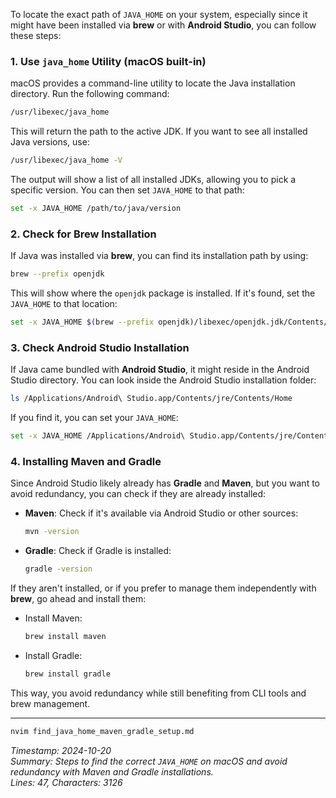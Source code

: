 To locate the exact path of `JAVA_HOME` on your system, especially since it might have been installed via **brew** or with **Android Studio**, you can follow these steps:

### 1. **Use `java_home` Utility (macOS built-in)**
   macOS provides a command-line utility to locate the Java installation directory. Run the following command:

   ```bash
   /usr/libexec/java_home
   ```

   This will return the path to the active JDK. If you want to see all installed Java versions, use:

   ```bash
   /usr/libexec/java_home -V
   ```

   The output will show a list of all installed JDKs, allowing you to pick a specific version. You can then set `JAVA_HOME` to that path:

   ```bash
   set -x JAVA_HOME /path/to/java/version
   ```

### 2. **Check for Brew Installation**
   If Java was installed via **brew**, you can find its installation path by using:

   ```bash
   brew --prefix openjdk
   ```

   This will show where the `openjdk` package is installed. If it's found, set the `JAVA_HOME` to that location:

   ```bash
   set -x JAVA_HOME $(brew --prefix openjdk)/libexec/openjdk.jdk/Contents/Home
   ```

### 3. **Check Android Studio Installation**
   If Java came bundled with **Android Studio**, it might reside in the Android Studio directory. You can look inside the Android Studio installation folder:

   ```bash
   ls /Applications/Android\ Studio.app/Contents/jre/Contents/Home
   ```

   If you find it, you can set your `JAVA_HOME`:

   ```bash
   set -x JAVA_HOME /Applications/Android\ Studio.app/Contents/jre/Contents/Home
   ```

### 4. **Installing Maven and Gradle**
   Since Android Studio likely already has **Gradle** and **Maven**, but you want to avoid redundancy, you can check if they are already installed:

   - **Maven**: 
     Check if it's available via Android Studio or other sources:
     ```bash
     mvn -version
     ```

   - **Gradle**:
     Check if Gradle is installed:
     ```bash
     gradle -version
     ```

   If they aren't installed, or if you prefer to manage them independently with **brew**, go ahead and install them:

   - Install Maven:
     ```bash
     brew install maven
     ```

   - Install Gradle:
     ```bash
     brew install gradle
     ```

This way, you avoid redundancy while still benefiting from CLI tools and brew management.

---

```bash
nvim find_java_home_maven_gradle_setup.md
```

*Timestamp: 2024-10-20*  
*Summary: Steps to find the correct `JAVA_HOME` on macOS and avoid redundancy with Maven and Gradle installations.*  
*Lines: 47, Characters: 3126*
